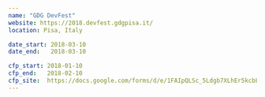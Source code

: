```yaml
---
name: "GDG DevFest"
website: https://2018.devfest.gdgpisa.it/
location: Pisa, Italy

date_start: 2018-03-10
date_end:   2018-03-10

cfp_start: 2018-01-10
cfp_end:   2018-02-10
cfp_site:  https://docs.google.com/forms/d/e/1FAIpQLSc_5Ldgb7XLhEr5kcbLPq3LV3La18vKH99Se3WYT_8vcePimA/viewform
---
```


